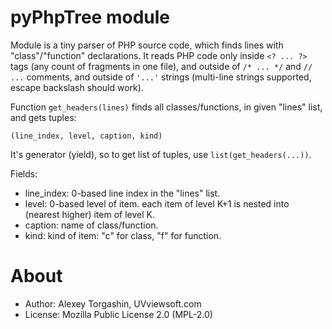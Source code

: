 # pyPhpTree module

Module is a tiny parser of PHP source code, which finds lines with "class"/"function" declarations. It reads PHP code only inside `<? ... ?>` tags (any count of fragments in one file), and outside of `/* ... */` and `// ...` comments, and outside of `'...'` strings (multi-line strings supported, escape backslash should work).

Function `get_headers(lines)` finds all classes/functions, in given "lines" list, and gets tuples:

    (line_index, level, caption, kind)
    
It's generator (yield), so to get list of tuples, use `list(get_headers(...))`.
  
Fields:

- line_index: 0-based line index in the "lines" list.
- level: 0-based level of item. each item of level K+1 is nested into (nearest higher) item of level K.
- caption: name of class/function.
- kind: kind of item: "c" for class, "f" for function.

# About

- Author: Alexey Torgashin, UVviewsoft.com 
- License: Mozilla Public License 2.0 (MPL-2.0)
